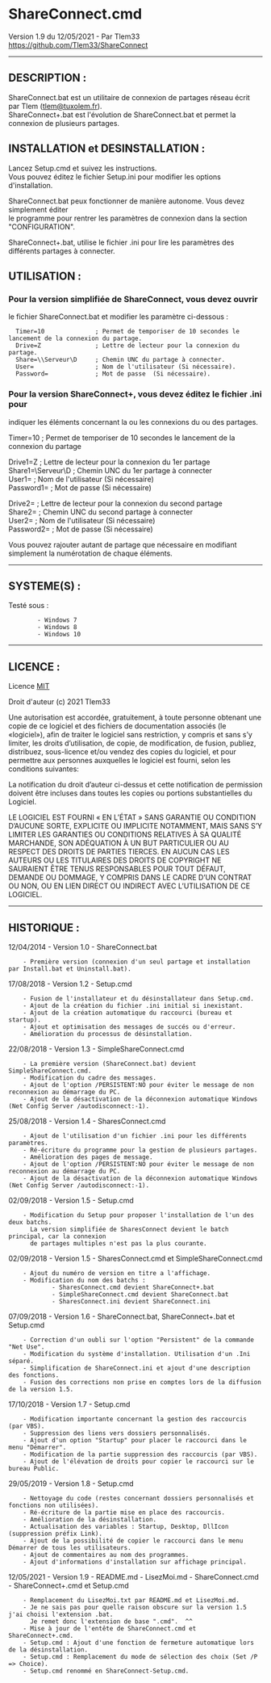 # ShareConnect.cmd

Version 1.9 du 12/05/2021 - Par Tlem33
https://github.com/Tlem33/ShareConnect

***

## DESCRIPTION :

ShareConnect.bat est un utilitaire de connexion de partages réseau écrit par Tlem (tlem@tuxolem.fr).  
ShareConnect+.bat est l'évolution de ShareConnect.bat et permet la connexion de plusieurs partages.  


## INSTALLATION et DESINSTALLATION :
Lancez Setup.cmd et suivez les instructions.  
Vous pouvez éditez le fichier Setup.ini pour modifier les options d'installation.  

ShareConnect.bat peux fonctionner de manière autonome. Vous devez simplement éditer  
le programme pour rentrer les paramètres de connexion dans la section "CONFIGURATION".  

ShareConnect+.bat, utilise le fichier .ini pour lire les paramètres des différents partages à connecter.  


## UTILISATION :

### Pour la version simplifiée de ShareConnect, vous devez ouvrir  
le fichier ShareConnect.bat et modifier les paramètre ci-dessous :

      Timer=10              ; Permet de temporiser de 10 secondes le lancement de la connexion du partage.  
      Drive=Z               ; Lettre de lecteur pour la connexion du partage.  
      Share=\\Serveur\D     ; Chemin UNC du partage à connecter.  
      User=                 ; Nom de l'utilisateur (Si nécessaire).  
      Password=             ; Mot de passe  (Si nécessaire).  


### Pour la version ShareConnect+, vous devez éditez le fichier .ini pour  
indiquer les éléments concernant la ou les connexions du ou des partages.  

Timer=10                ; Permet de temporiser de 10 secondes le lancement de la connexion du partage  

Drive1=Z                ; Lettre de lecteur pour la connexion du 1er partage  
Share1=\\Serveur\D      ; Chemin UNC du 1er partage à connecter  
User1=                  ; Nom de l'utilisateur (Si nécessaire)  
Password1=              ; Mot de passe  (Si nécessaire)  

Drive2=                 ; Lettre de lecteur pour la connexion du second partage  
Share2=                 ; Chemin UNC du second partage à connecter  
User2=                  ; Nom de l'utilisateur (Si nécessaire)  
Password2=              ; Mot de passe  (Si nécessaire)  

Vous pouvez rajouter autant de partage que nécessaire en modifiant simplement la numérotation de chaque éléments.  



***

## SYSTEME(S) :

Testé sous :

            - Windows 7
            - Windows 8
            - Windows 10

***

## LICENCE :

Licence [MIT](https://fr.wikipedia.org/wiki/Licence_MIT)

Droit d'auteur (c) 2021 Tlem33

Une autorisation est accordée, gratuitement, à toute personne obtenant une copie de ce logiciel
et des fichiers de documentation associés (le «logiciel»), afin de traiter le logiciel sans restriction,
y compris et sans s’y limiter, les droits d’utilisation, de copie, de modification, de fusion, publiez,
distribuez, sous-licence et/ou vendez des copies du logiciel, et pour permettre aux personnes
auxquelles le logiciel est fourni, selon les conditions suivantes:

La notification du droit d’auteur ci-dessus et cette notification de permission doivent être incluses
dans toutes les copies ou portions substantielles du Logiciel.

LE LOGICIEL EST FOURNI « EN L’ÉTAT » SANS GARANTIE OU CONDITION D’AUCUNE SORTE, EXPLICITE OU IMPLICITE
NOTAMMENT, MAIS SANS S’Y LIMITER LES GARANTIES OU CONDITIONS RELATIVES À SA QUALITÉ MARCHANDE,
SON ADÉQUATION À UN BUT PARTICULIER OU AU RESPECT DES DROITS DE PARTIES TIERCES. EN AUCUN CAS LES
AUTEURS OU LES TITULAIRES DES DROITS DE COPYRIGHT NE SAURAIENT ÊTRE TENUS RESPONSABLES POUR TOUT
DÉFAUT, DEMANDE OU DOMMAGE, Y COMPRIS DANS LE CADRE D’UN CONTRAT OU NON, OU EN LIEN DIRECT OU
INDIRECT AVEC L’UTILISATION DE CE LOGICIEL.

---

## HISTORIQUE :

12/04/2014 - Version 1.0 - ShareConnect.bat  

		- Première version (connexion d'un seul partage et installation par Install.bat et Uninstall.bat).


17/08/2018 - Version 1.2 - Setup.cmd  

		- Fusion de l'installateur et du désinstallateur dans Setup.cmd.  
		- Ajout de la création du fichier .ini initial si inexistant.  
		- Ajout de la création automatique du raccourci (bureau et startup).  
		- Ajout et optimisation des messages de succés ou d'erreur.  
		- Amélioration du processus de désinstallation.  

22/08/2018 - Version 1.3 - SimpleShareConnect.cmd  

		- La première version (ShareConnect.bat) devient SimpleShareConnect.cmd.  
		- Modification du cadre des messages.  
		- Ajout de l'option /PERSISTENT:NO pour éviter le message de non reconnexion au démarrage du PC.  
		- Ajout de la désactivation de la déconnexion automatique Windows (Net Config Server /autodisconnect:-1).  

25/08/2018 - Version 1.4 - SharesConnect.cmd  

		- Ajout de l'utilisation d'un fichier .ini pour les différents paramètres.  
		- Ré-écriture du programme pour la gestion de plusieurs partages.  
		- Amélioration des pages de message.  
		- Ajout de l'option /PERSISTENT:NO pour éviter le message de non reconnexion au démarrage du PC.  
		- Ajout de la désactivation de la déconnexion automatique Windows (Net Config Server /autodisconnect:-1).  

02/09/2018 - Version 1.5 - Setup.cmd  

		- Modification du Setup pour proposer l'installation de l'un des deux batchs.  
		  La version simplifiée de SharesConnect devient le batch principal, car la connexion  
		  de partages multiples n'est pas la plus courante.  

02/09/2018 - Version 1.5 - SharesConnect.cmd et SimpleShareConnect.cmd  

		- Ajout du numéro de version en titre a l'affichage.  
		- Modification du nom des batchs :  
				- SharesConnect.cmd devient ShareConnect+.bat  
				- SimpleShareConnect.cmd devient ShareConnect.bat  
				- SharesConnect.ini devient ShareConnect.ini  

07/09/2018 - Version 1.6 - ShareConnect.bat, ShareConnect+.bat et Setup.cmd  

		- Correction d'un oubli sur l'option "Persistent" de la commande "Net Use".  
		- Modification du système d'installation. Utilisation d'un .Ini séparé.  
		- Simplification de ShareConnect.ini et ajout d'une description des fonctions.  
		- Fusion des corrections non prise en comptes lors de la diffusion de la version 1.5.  
		
17/10/2018 - Version 1.7 - Setup.cmd  

		- Modification importante concernant la gestion des raccourcis (par VBS).  
		- Suppression des liens vers dossiers personnalisés.  
		- Ajout d'un option "Startup" pour placer le raccourci dans le menu "Démarrer".  
		- Modification de la partie suppression des raccourcis (par VBS).  
		- Ajout de l'élévation de droits pour copier le raccourci sur le bureau Public.  

29/05/2019 - Version 1.8 - Setup.cmd  

		- Nettoyage du code (restes concernant dossiers personnalisés et fonctions non utilisées).  
		- Ré-écriture de la partie mise en place des raccourcis.  
		- Amélioration de la désinstallation.  
		- Actualisation des variables : Startup, Desktop, DllIcon (suppression préfix Link).  
		- Ajout de la possibilité de copier le raccourci dans le menu Démarrer de tous les utilisateurs.  
		- Ajout de commentaires au nom des programmes.  
		- Ajout d'informations d'installation sur affichage principal.  

12/05/2021 - Version 1.9 - README.md - LisezMoi.md - ShareConnect.cmd - ShareConnect+.cmd et Setup.cmd

		- Remplacement du LisezMoi.txt par README.md et LisezMoi.md.  
		- Je ne sais pas pour quelle raison obscure sur la version 1.5 j'ai choisi l'extension .bat.  
		  Je remet donc l'extension de base ".cmd".  ^^  
		- Mise à jour de l'entête de ShareConnect.cmd et ShareConnect+.cmd.  
		- Setup.cmd : Ajout d'une fonction de fermeture automatique lors de la désinstallation.  
		- Setup.cmd : Remplacement du mode de sélection des choix (Set /P => Choice). 
		- Setup.cmd renommé en ShareConnect-Setup.cmd.  
		
